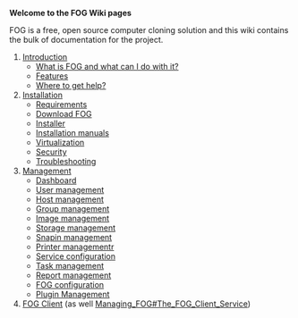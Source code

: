**Welcome to the FOG Wiki pages**

FOG is a free, open source computer cloning solution and this wiki
contains the bulk of documentation for the project.

1.  [Introduction](Introduction "wikilink")
    -   [What is FOG and what can I do with
        it?](Introduction#What_is_FOG "wikilink")
    -   [Features](Introduction#Features "wikilink")
    -   [Where to get help?](Introduction#Get_help "wikilink")
2.  [Installation](Installation "wikilink")
    -   [Requirements](Installation#Requirements "wikilink")
    -   [Download FOG](Installation#Official_archive "wikilink")
    -   [Installer](Installation#Installer "wikilink")
    -   [Installation
        manuals](Installation#Installation_manuals "wikilink")
    -   [Virtualization](Installation#Virtualization "wikilink")
    -   [Security](Installation#Security "wikilink")
    -   [Troubleshooting](Installation#Troubleshooting "wikilink")
3.  [Management](Managing_FOG "wikilink")
    -   [Dashboard](Managing_FOG#Dashboard "wikilink")
    -   [User management](Managing_FOG#Users "wikilink")
    -   [Host management](Managing_FOG#Hosts "wikilink")
    -   [Group management](Managing_FOG#Groups "wikilink")
    -   [Image management](Managing_FOG#Images "wikilink")
    -   [Storage management](Managing_FOG#Storage_Management "wikilink")
    -   [Snapin management](Managing_FOG#Snap-ins "wikilink")
    -   [Printer managementr](Managing_FOG#Printers "wikilink")
    -   [Service
        configuration](Managing_FOG#The_FOG_Client_Service "wikilink")
    -   [Task management](Managing_FOG#Tasks "wikilink")
    -   [Report management](Managing_FOG#FOG_Reports "wikilink")
    -   [FOG configuration](Managing_FOG#Other_Settings "wikilink")
    -   [Plugin Management](Managing_FOG#Plugins "wikilink")
4.  [FOG Client](FOG_Client "wikilink") (as well
    [Managing_FOG#The_FOG_Client_Service](Managing_FOG#The_FOG_Client_Service "wikilink"))
